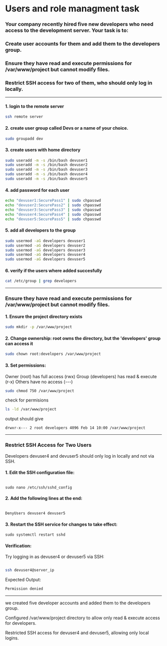 # Users and role managment task

 
### Your company recently hired five new developers who need access to the development server. Your task is to:
### Create user accounts for them and add them to the developers group.
### Ensure they have read and execute permissions for /var/www/project but cannot modify files.

### Restrict SSH access for two of them, who should only log in locally.
___
#### 1. login to the remote server

```bash
ssh remote server
```

#### 2. create user group called Devs or a name of your choice.

```bash
sudo groupadd dev
```

#### 3. create users with home directory

```bash
sudo useradd -m -s /bin/bash devuser1
sudo useradd -m -s /bin/bash devuser2
sudo useradd -m -s /bin/bash devuser3
sudo useradd -m -s /bin/bash devuser4
sudo useradd -m -s /bin/bash devuser5
```
#### 4. add password for each user
```bash
echo "devuser1:SecurePass1" | sudo chpasswd
echo "devuser2:SecurePass2" | sudo chpasswd
echo "devuser3:SecurePass3" | sudo chpasswd
echo "devuser4:SecurePass4" | sudo chpasswd
echo "devuser5:SecurePass5" | sudo chpasswd
```
#### 5. add all developers to the group
```bash
sudo usermod -aG developers devuser1
sudo usermod -aG developers devuser2
sudo usermod -aG developers devuser3
sudo usermod -aG developers devuser4
sudo usermod -aG developers devuser5
```
#### 6. verify if the users where added succesfully
```bash
cat /etc/group | grep developers
```
___

### Ensure they have read and execute permissions for /var/www/project but cannot modify files.

#### 1.  Ensure the project directory exists
```bash
sudo mkdir -p /var/www/project
```
#### 2. Change ownership: root owns the directory, but the 'developers' group can access it
```bash
sudo chown root:developers /var/www/project
```
#### 3. Set permissions: 
Owner (root) has full access (rwx)
Group (developers) has read & execute (r-x)
 Others have no access (---)
 ```bash
 sudo chmod 750 /var/www/project
 ```
 check for permisions
 ```bash
 ls -ld /var/www/project
 ```
 output should give
 ```
 drwxr-x--- 2 root developers 4096 Feb 14 10:00 /var/www/project
```
___

### Restrict SSH Access for Two Users
Developers devuser4 and devuser5 should only log in locally and not via SSH.
#### 1. Edit the SSH configuration file:

```nginx

sudo nano /etc/ssh/sshd_config
```
#### 2. Add the following lines at the end:

```nginx

DenyUsers devuser4 devuser5
```
#### 3️. Restart the SSH service for changes to take effect:

```nginx
sudo systemctl restart sshd
```
#### Verification:
Try logging in as devuser4 or devuser5 via SSH:

```bash

ssh devuser4@server_ip
```
Expected Output:

```bash
Permission denied
```
___

we created five developer accounts and added them to the developers group.

Configured /var/www/project directory to allow only read & execute access for developers.

 Restricted SSH access for devuser4 and devuser5, allowing only local logins.